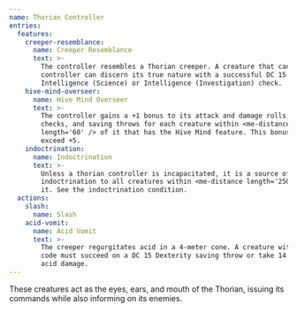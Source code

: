 ```yaml
---
name: Thorian Controller
entries:
  features:
    creeper-resemblance:
      name: Creeper Resemblance
      text: >-
        The controller resembles a Thorian creeper. A creature that can see the
        controller can discern its true nature with a successful DC 15
        Intelligence (Science) or Intelligence (Investigation) check.
    hive-mind-overseer:
      name: Hive Mind Overseer
      text: >-
        The controller gains a +1 bonus to its attack and damage rolls, ability
        checks, and saving throws for each creature within <me-distance
        length='60' /> of it that has the Hive Mind feature. This bonus cannot
        exceed +5.
    indoctrination:
      name: Indoctrination
      text: >-
        Unless a thorian controller is incapacitated, it is a source of
        indoctrination to all creatures within <me-distance length='250' /> of
        it. See the indoctrination condition.
  actions:
    slash:
      name: Slash
    acid-vomit:
      name: Acid Vomit
      text: >-
        The creeper regurgitates acid in a 4-meter cone. A creature within the
        code must succeed on a DC 15 Dexterity saving throw or take 14 (4d6)
        acid damage.
---
```

These creatures act as the eyes, ears, and mouth of the Thorian, issuing its commands while also 
informing on its enemies.